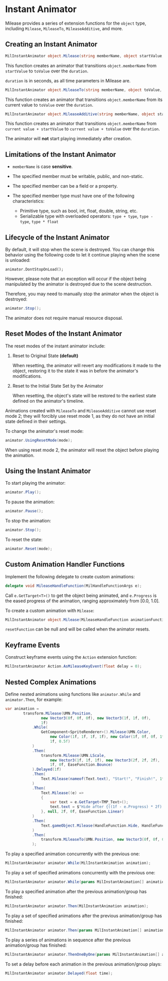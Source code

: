 # Instant Animator

Milease provides a series of extension functions for the `object` type, including `Milease`, `MileaseTo`, `MileaseAdditive`, and more.

## Creating an Instant Animator

```c#
MilInstantAnimator object.Milease(string memberName, object startValue, object toValue, float duration);
```

This function creates an animator that transitions `object.memberName` from `startValue` to `toValue` over the `duration`.

`duration` is in seconds, as all time parameters in Milease are.

```c#
MilInstantAnimator object.MileaseTo(string memberName, object toValue, float duration);
```

This function creates an animator that transitions `object.memberName` from its current value to `toValue` over the `duration`.

```c#
MilInstantAnimator object.MileaseAdditive(string memberName, object startValue, object toValue, float duration);
```

This function creates an animator that transitions `object.memberName` from `current value + startValue` to `current value + toValue` over the `duration`.

The animator will **not** start playing immediately after creation.

## Limitations of the Instant Animator

* `memberName` is case **sensitive**.

* The specified member must be writable, public, and non-static.

* The specified member can be a field or a property.
* The specified member type must have one of the following characteristics:
  * Primitive type, such as bool, int, float, double, string, etc.
  * Serializable type with overloaded operators: `type + type`, `type - type`, `type * float`

## Lifecycle of the Instant Animator

By default, it will stop when the scene is destroyed. You can change this behavior using the following code to let it continue playing when the scene is unloaded:

```
animator.DontStopOnLoad();
```

However, please note that an exception will occur if the object being manipulated by the animator is destroyed due to the scene destruction.

Therefore, you may need to manually stop the animator when the object is destroyed:

```c#
animator.Stop();
```

The animator does not require manual resource disposal.

## Reset Modes of the Instant Animator

The reset modes of the instant animator include:

1. Reset to Original State **(default)**

   When resetting, the animator will revert any modifications it made to the object, restoring it to the state it was in before the animator's modifications.

2. Reset to the Initial State Set by the Animator

   When resetting, the object's state will be restored to the earliest state defined on the animator's timeline.

Animations created with `MileaseTo` and `MileaseAdditive` cannot use reset mode 2; they will forcibly use reset mode 1, as they do not have an initial state defined in their settings.

To change the animator's reset mode:

```c#
animator.UsingResetMode(mode);
```

When using reset mode 2, the animator will reset the object before playing the animation.

## Using the Instant Animator

To start playing the animator:

```c#
animator.Play();
```

To pause the animation:

```c#
animator.Pause();
```

To stop the animation:

```c#
animator.Stop();
```

To reset the state:

```c#
animator.Reset(mode);
```

## Custom Animation Handler Functions

Implement the following delegate to create custom animations:

```c#
delegate void MileaseHandleFunction(MilHandleFunctionArgs e);
```

Call `e.GetTarget<T>()` to get the object being animated, and `e.Progress` is the eased progress of the animation, ranging approximately from [0.0, 1.0].

To create a custom animation with `Milease`:

```c#
MilInstantAnimator object.Milease(MileaseHandleFunction animationFunction, MileaseHandleFunction resetFunction, float duration);
```

`resetFunction` can be null and will be called when the animator resets.

## Keyframe Events

Construct keyframe events using the `Action` extension function:

```c#
MilInstantAnimator Action.AsMileaseKeyEvent(float delay = 0);
```

## Nested Complex Animations

Define nested animations using functions like `animator.While` and `animator.Then`, for example:

```c#
var animation =
        transform.Milease(UMN.Position,
                new Vector3(0f, 0f, 0f), new Vector3(1f, 1f, 0f),
                1f)
            .While(
                GetComponent<SpriteRenderer>().Milease(UMN.Color,
                    new Color(1f, 1f, 1f, 1f), new Color(1f, 0f, 0f, 1f),
                    1f, 0.5f)
            )
            .Then(
                transform.Milease(UMN.LScale,
                    new Vector3(1f, 1f, 1f), new Vector3(2f, 2f, 2f),
                    1f, 0f, EaseFunction.Bounce)
            ).Delayed(1f)
            .Then(
                Text.Milease(nameof(Text.text), "Start!", "Finish!", 1f)
            )
            .Then(
                Text.Milease((e) =>
                {
                    var text = e.GetTarget<TMP_Text>();
                    text.text = $"Hide after {((1f - e.Progress) * 2f):F1}s...";
                }, null, 2f, 0f, EaseFunction.Linear)
            )
            .Then(
                Text.gameObject.Milease(HandleFunction.Hide, HandleFunction.AutoActiveReset(Text.gameObject), 0f)
            )
            .Then(
                transform.MileaseTo(UMN.Position, new Vector3(0f, 0f, 0f), 1f)
            );
```

To play a specified animation concurrently with the previous one:

```c#
MilInstantAnimator animator.While(MilInstantAnimation animation);
```

To play a set of specified animations concurrently with the previous one:

```c#
MilInstantAnimator animator.While(params MilInstantAnimation[] animations);
```

To play a specified animation after the previous animation/group has finished:

```c#
MilInstantAnimator animator.Then(MilInstantAnimation animation);
```

To play a set of specified animations after the previous animation/group has finished:

```c#
MilInstantAnimator animator.Then(params MilInstantAnimation[] animations);
```

To play a series of animations in sequence after the previous animation/group has finished:

```c#
MilInstantAnimator animator.ThenOneByOne(params MilInstantAnimation[] animations);
```

To set a delay before each animation in the previous animation/group plays:

```c#
MilInstantAnimator animator.Delayed(float time);
```
